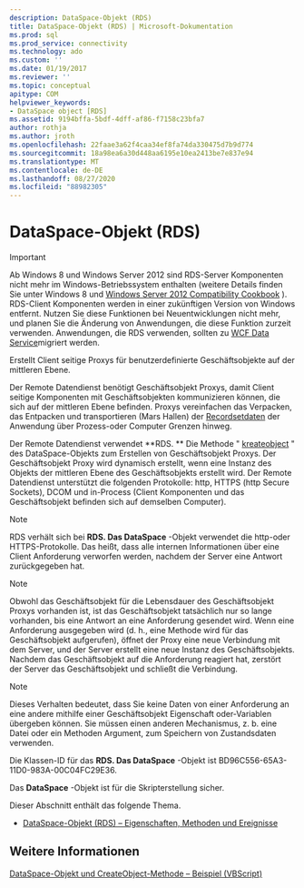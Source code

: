 ```yaml
---
description: DataSpace-Objekt (RDS)
title: DataSpace-Objekt (RDS) | Microsoft-Dokumentation
ms.prod: sql
ms.prod_service: connectivity
ms.technology: ado
ms.custom: ''
ms.date: 01/19/2017
ms.reviewer: ''
ms.topic: conceptual
apitype: COM
helpviewer_keywords:
- DataSpace object [RDS]
ms.assetid: 9194bffa-5bdf-4dff-af86-f7158c23bfa7
author: rothja
ms.author: jroth
ms.openlocfilehash: 22faae3a62f4caa34ef8fa74da330475d7b9d774
ms.sourcegitcommit: 18a98ea6a30d448aa6195e10ea2413be7e837e94
ms.translationtype: MT
ms.contentlocale: de-DE
ms.lasthandoff: 08/27/2020
ms.locfileid: "88982305"
---
```

# <a name="dataspace-object-rds"></a>DataSpace-Objekt (RDS)
> [!IMPORTANT]
>  Ab Windows 8 und Windows Server 2012 sind RDS-Server Komponenten nicht mehr im Windows-Betriebssystem enthalten (weitere Details finden Sie unter Windows 8 und [Windows Server 2012 Compatibility Cookbook](https://www.microsoft.com/download/details.aspx?id=27416) ). RDS-Client Komponenten werden in einer zukünftigen Version von Windows entfernt. Nutzen Sie diese Funktionen bei Neuentwicklungen nicht mehr, und planen Sie die Änderung von Anwendungen, die diese Funktion zurzeit verwenden. Anwendungen, die RDS verwenden, sollten zu [WCF Data Service](https://go.microsoft.com/fwlink/?LinkId=199565)migriert werden.  
  
 Erstellt Client seitige Proxys für benutzerdefinierte Geschäftsobjekte auf der mittleren Ebene.  
  
 Der Remote Datendienst benötigt Geschäftsobjekt Proxys, damit Client seitige Komponenten mit Geschäftsobjekten kommunizieren können, die sich auf der mittleren Ebene befinden. Proxys vereinfachen das Verpacken, das Entpacken und transportieren (Mars Hallen) der [Recordsetdaten](../ado-api/recordset-object-ado.md) der Anwendung über Prozess-oder Computer Grenzen hinweg.  
  
 Der Remote Datendienst verwendet **RDS. ** Die Methode " [kreateobject](./createobject-method-rds.md) " des DataSpace-Objekts zum Erstellen von Geschäftsobjekt Proxys. Der Geschäftsobjekt Proxy wird dynamisch erstellt, wenn eine Instanz des Objekts der mittleren Ebene des Geschäftsobjekts erstellt wird. Der Remote Datendienst unterstützt die folgenden Protokolle: http, HTTPS (http Secure Sockets), DCOM und in-Process (Client Komponenten und das Geschäftsobjekt befinden sich auf demselben Computer).  
  
> [!NOTE]
>  RDS verhält sich bei **RDS. Das DataSpace** -Objekt verwendet die http-oder HTTPS-Protokolle. Das heißt, dass alle internen Informationen über eine Client Anforderung verworfen werden, nachdem der Server eine Antwort zurückgegeben hat.  
  
> [!NOTE]
>  Obwohl das Geschäftsobjekt für die Lebensdauer des Geschäftsobjekt Proxys vorhanden ist, ist das Geschäftsobjekt tatsächlich nur so lange vorhanden, bis eine Antwort an eine Anforderung gesendet wird. Wenn eine Anforderung ausgegeben wird (d. h., eine Methode wird für das Geschäftsobjekt aufgerufen), öffnet der Proxy eine neue Verbindung mit dem Server, und der Server erstellt eine neue Instanz des Geschäftsobjekts. Nachdem das Geschäftsobjekt auf die Anforderung reagiert hat, zerstört der Server das Geschäftsobjekt und schließt die Verbindung.  
  
> [!NOTE]
>  Dieses Verhalten bedeutet, dass Sie keine Daten von einer Anforderung an eine andere mithilfe einer Geschäftsobjekt Eigenschaft oder-Variablen übergeben können. Sie müssen einen anderen Mechanismus, z. b. eine Datei oder ein Methoden Argument, zum Speichern von Zustandsdaten verwenden.  
  
 Die Klassen-ID für das **RDS. Das DataSpace** -Objekt ist BD96C556-65A3-11D0-983A-00C04FC29E36.  
  
 Das **DataSpace** -Objekt ist für die Skripterstellung sicher.  
  
 Dieser Abschnitt enthält das folgende Thema.  
  
-   [DataSpace-Objekt (RDS) – Eigenschaften, Methoden und Ereignisse](./dataspace-object-rds-properties-methods-and-events.md)  
  
## <a name="see-also"></a>Weitere Informationen  
 [DataSpace-Objekt und CreateObject-Methode – Beispiel (VBScript)](./dataspace-object-and-createobject-method-example-vbscript.md)